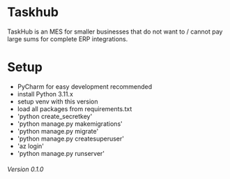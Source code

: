 # Taskhub
TaskHub is an MES for smaller businesses that do not want to / cannot pay large sums for complete ERP integrations.

# Setup
- PyCharm for easy development recommended
- install Python 3.11.x
- setup venv with this version
- load all packages from requirements.txt
- 'python create_secretkey'
- 'python manage.py makemigrations'
- 'python manage.py migrate'
- 'python manage.py createsuperuser'
- 'az login'
- 'python manage.py runserver'

###### Version 0.1.0
